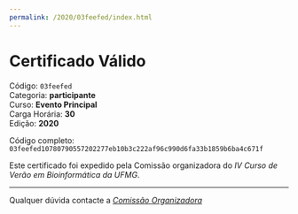 ```yaml
---
permalink: /2020/03feefed/index.html
---
```


# Certificado Válido

Código: `03feefed`<br>
Categoria: **participante**<br>
Curso: **Evento Principal**<br>
Carga Horária: **30**<br>
Edição: **2020**<br>


Código completo: `03feefed10780790557202277eb10b3c222af96c990d6fa33b1859b6ba4c671f`


Este certificado foi expedido pela Comissão organizadora do *IV Curso de Verão em Bioinformática da UFMG*.

----

Qualquer dúvida contacte a [_Comissão Organizadora_](<mailto:cursobioinfoufmg@gmail.com$subject=[Certificados]>)

